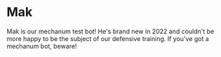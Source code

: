 # Mak
Mak is our mechanum test bot! He's brand new in 2022 and couldn't be more happy to be the subject of our defensive training. If you've got a mechanum bot, beware!